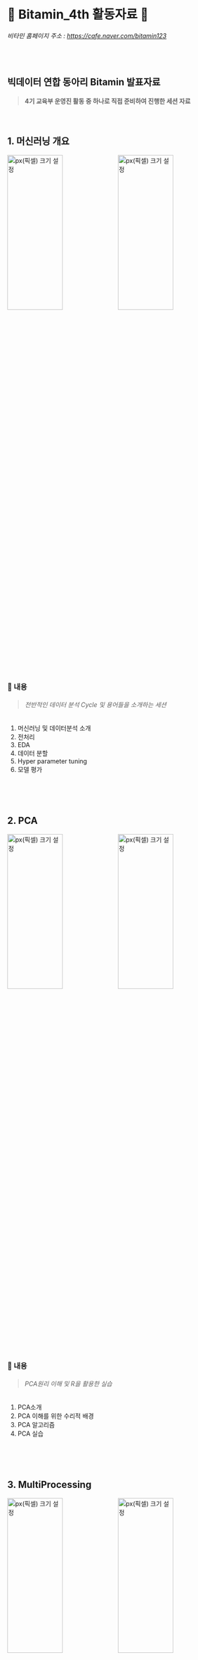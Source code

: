 # :tangerine: Bitamin_4th 활동자료 :tangerine:
###### 비타민 홈페이지 주소 : https://cafe.naver.com/bitamin123

<br>

## 빅데이터 연합 동아리 Bitamin 발표자료        
> #### 4기 교육부 운영진 활동 중 하나로 **직접** 준비하여 진행한 세션 자료

<br>

## 1. **머신러닝 개요**

<img src="https://user-images.githubusercontent.com/61648914/89807035-e8666200-db72-11ea-8a9a-d9d0a5d4d549.png" width="50%" height="30%" title="px(픽셀) 크기 설정"><img src="https://user-images.githubusercontent.com/61648914/89807112-0df36b80-db73-11ea-9a6a-4f8613761883.png" width="50%" height="30%" title="px(픽셀) 크기 설정">

### :memo: 내용
> ###### 전반적인 데이터 분석 Cycle 및 용어들을 소개하는 세션

1. 머신러닝 및 데이터분석 소개
2. 전처리
3. EDA
4. 데이터 분할
5. Hyper parameter tuning
6. 모델 평가

<br>
<br>
<br>

## 2. **PCA**

<img src="https://user-images.githubusercontent.com/61648914/89807707-fe285700-db73-11ea-9d9c-ab3f2555cadc.png" width="50%" height="30%" title="px(픽셀) 크기 설정"><img src="https://user-images.githubusercontent.com/61648914/89807819-231cca00-db74-11ea-951b-8303cd41f943.png" width="50%" height="30%" title="px(픽셀) 크기 설정">

### :memo: 내용
> ###### PCA원리 이해 및 R을 활용한 실습

1. PCA소개
2. PCA 이해를 위한 수리적 배경
3. PCA 알고리즘
4. PCA 실습

<br>
<br>
<br>

## 3. **MultiProcessing**

<img src="https://user-images.githubusercontent.com/61648914/89808417-1056c500-db75-11ea-8e3d-49bd6b44cc3f.png" width="50%" height="30%" title="px(픽셀) 크기 설정"><img src="https://user-images.githubusercontent.com/61648914/89808480-2e242a00-db75-11ea-8322-db710b71244e.png" width="50%" height="30%" title="px(픽셀) 크기 설정">

### :memo: 내용
> ###### R을 활용한 Multiprocessing과 h2o 패키지를 활용한 병렬처리 모델링

1. 병렬처리 소개 및 실습
2. h2o 소개 및 실습
